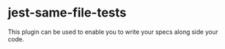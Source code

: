 # jest-same-file-tests

This plugin can be used to enable you to write your specs along side your code.

